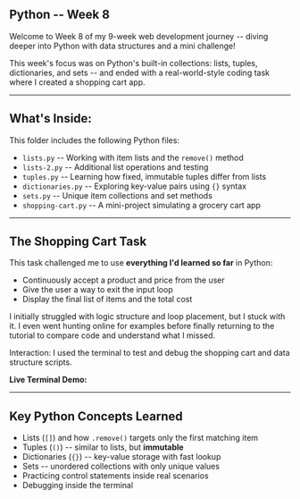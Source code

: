 ## Python -- Week 8

Welcome to Week 8 of my 9-week web development journey -- diving deeper into Python with data structures and a mini challenge!

This week's focus was on Python's built-in collections: lists, tuples, dictionaries, and sets -- and ended with a real-world-style coding task where I created a shopping cart app.

---

## What's Inside:

This folder includes the following Python files:
* `lists.py` -- Working with item lists and the `remove()` method
* `lists-2.py` -- Additional list operations and testing
* `tuples.py` -- Learning how fixed, immutable tuples differ from lists
* `dictionaries.py` -- Exploring key-value pairs using `{}` syntax
* `sets.py` -- Unique item collections and set methods
* `shopping-cart.py` -- A mini-project simulating a grocery cart app

---

## The Shopping Cart Task

This task challenged me to use **everything I'd learned so far** in Python:
* Continuously accept a product and price from the user
* Give the user a way to exit the input loop
* Display the final list of items and the total cost

I initially struggled with logic structure and loop placement, but I stuck with it. I even went hunting online for examples before finally returning to the tutorial to compare code and understand what I missed.

Interaction: I used the terminal to test and debug the shopping cart and data structure scripts.

**Live Terminal Demo:**

---

## Key Python Concepts Learned

- Lists (`[]`) and how `.remove()` targets only the first matching item
- Tuples (`()`) -- similar to lists, but **immutable**
- Dictionaries (`{}`) -- key-value storage with fast lookup
- Sets -- unordered collections with only unique values
- Practicing control statements inside real scenarios
- Debugging inside the terminal
